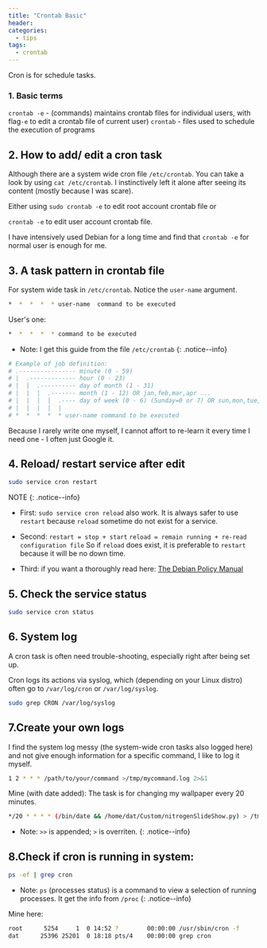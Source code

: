 ```yaml
---
title: "Crontab Basic"
header:
categories:
  - tips
tags:
  - crontab
---
```


Cron is for schedule tasks.

### 1. Basic terms

`crontab -e` - (commands) maintains crontab files for individual users, with flag`-e` to edit a crontab file of current user)
`crontab` - files used to schedule the execution of programs

## 2. How to add/ edit a cron task

Although there are a system wide cron file `/etc/crontab`. You can take a look by using `cat /etc/crontab`. I instinctively left it alone after seeing its content (mostly because I was scare). 

Either using `sudo crontab -e` to edit root account crontab file or 

`crontab -e` to edit user account crontab file. 

I have intensively used Debian for a long time and find that `crontab -e` for normal user is enough for me.

## 3. A task pattern in crontab file
For system wide task in `/etc/crontab`. Notice the `user-name` argument.
```bash
*  *  *  *  * user-name  command to be executed
```
User's one:
```bash
*  *  *  *  * command to be executed
```
* Note: I get this guide from the file `/etc/crontab`
{: .notice--info}
```bash
# Example of job definition:
# .---------------- minute (0 - 59)
# |  .------------- hour (0 - 23)
# |  |  .---------- day of month (1 - 31)
# |  |  |  .------- month (1 - 12) OR jan,feb,mar,apr ...
# |  |  |  |  .---- day of week (0 - 6) (Sunday=0 or 7) OR sun,mon,tue,wed,thu,fri,sat
# |  |  |  |  |
# *  *  *  *  * user-name command to be executed
```
Because I rarely write one myself, I cannot affort to re-learn it every time I need one - I often just Google it.

## 4. Reload/ restart service after edit
```bash
sudo service cron restart
```
NOTE
{: .notice--info}

* First: `sudo service cron reload` also work. It is always safer to use `restart` because `reload` sometime do not exist for a service.

* Second:
`restart = stop + start`
`reload = remain running + re-read configuration file`
So if `reload` does exist, it is preferable to `restart` because it will be no down time.

* Third: if you want a thoroughly read here: [The Debian Policy Manual](https://www.debian.org/doc/debian-policy/ch-opersys.html#s-writing-init)


## 5. Check the service status

```bash
sudo service cron status
```

## 6. System log
A cron task is often need trouble-shooting, especially right after being set up.

Cron logs its actions via syslog, which (depending on your Linux distro) often go to `/var/log/cron` or `/var/log/syslog`.

```bash
sudo grep CRON /var/log/syslog 
```
## 7.Create your own logs
I find the system log messy (the system-wide cron tasks also logged here) and not give enough information for a specific command, I like to log it myself.

```bash
1 2 * * * /path/to/your/command >/tmp/mycommand.log 2>&1
```
Mine (with date added): The task is for changing my wallpaper every 20 minutes.
```bash
*/20 * * * * (/bin/date && /home/dat/Custom/nitrogenSlideShow.py) > /tmp/mycommand.log 2>&1
```

* Note: `>>` is appended; `>` is overriten.
{: .notice--info}

## 8.Check if cron is running in system:
```bash
ps -ef | grep cron
```
* Note: `ps` (processes status) is a command to view a selection of running processes. It get the info from `/proc`
{: .notice--info}

Mine here:

```bash
root      5254     1  0 14:52 ?        00:00:00 /usr/sbin/cron -f
dat      25396 25201  0 18:18 pts/4    00:00:00 grep cron
```